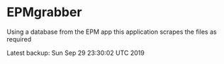 # EPMgrabber
Using a database from the EPM app this application scrapes the files as required


Latest backup: Sun Sep 29 23:30:02 UTC 2019
